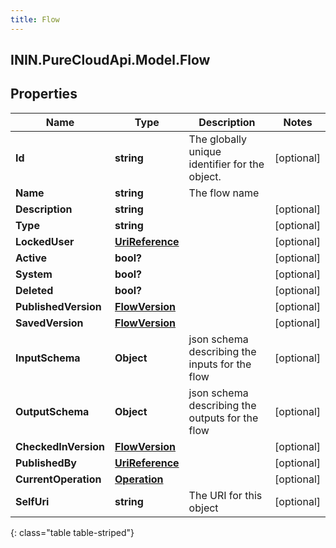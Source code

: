 ```yaml
---
title: Flow
---
```

## ININ.PureCloudApi.Model.Flow

## Properties

|Name | Type | Description | Notes|
|------------ | ------------- | ------------- | -------------|
| **Id** | **string** | The globally unique identifier for the object. | [optional] |
| **Name** | **string** | The flow name | |
| **Description** | **string** |  | [optional] |
| **Type** | **string** |  | [optional] |
| **LockedUser** | [**UriReference**](UriReference.html) |  | [optional] |
| **Active** | **bool?** |  | [optional] |
| **System** | **bool?** |  | [optional] |
| **Deleted** | **bool?** |  | [optional] |
| **PublishedVersion** | [**FlowVersion**](FlowVersion.html) |  | [optional] |
| **SavedVersion** | [**FlowVersion**](FlowVersion.html) |  | [optional] |
| **InputSchema** | **Object** | json schema describing the inputs for the flow | [optional] |
| **OutputSchema** | **Object** | json schema describing the outputs for the flow | [optional] |
| **CheckedInVersion** | [**FlowVersion**](FlowVersion.html) |  | [optional] |
| **PublishedBy** | [**UriReference**](UriReference.html) |  | [optional] |
| **CurrentOperation** | [**Operation**](Operation.html) |  | [optional] |
| **SelfUri** | **string** | The URI for this object | [optional] |
{: class="table table-striped"}



